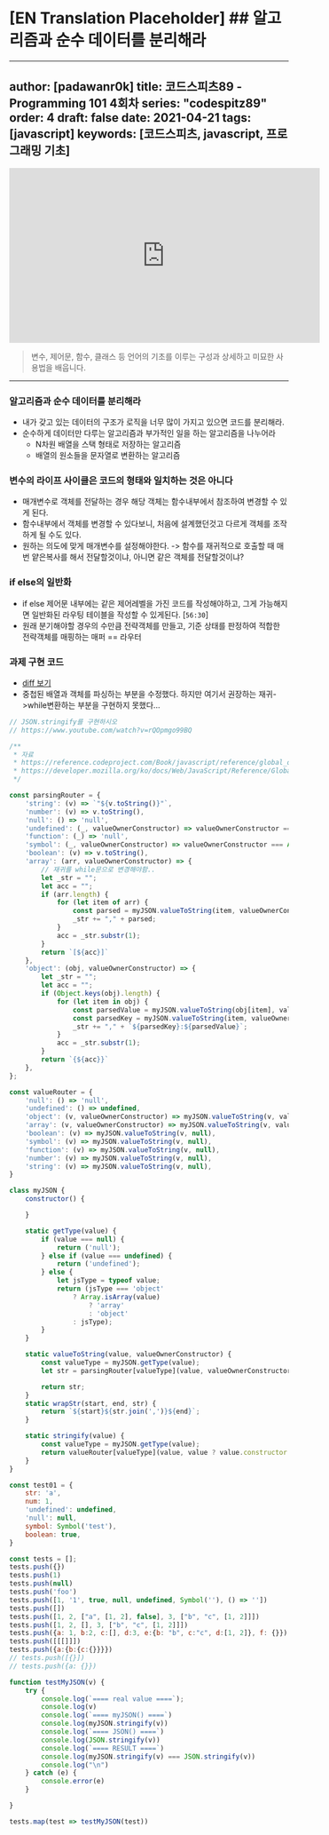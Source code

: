 # [EN Translation Placeholder] ## 알고리즘과 순수 데이터를 분리해라

---
author: [padawanr0k]
title: 코드스피츠89 - Programming 101 4회차
series: "codespitz89"
order: 4
draft: false
date: 2021-04-21
tags: [javascript]
keywords: [코드스피츠, javascript, 프로그래밍 기초]
---

<!-- toc -->

<iframe width="560" height="315" src="https://www.youtube.com/embed/A2aOqhZKZHU" title="YouTube video player" frameborder="0" allow="accelerometer; autoplay; clipboard-write; encrypted-media; gyroscope; picture-in-picture" allowfullscreen></iframe>

>  변수, 제어문, 함수, 클래스 등 언어의 기초를 이루는 구성과 상세하고 미묘한 사용법을 배웁니다.

---

### 알고리즘과 순수 데이터를 분리해라
- 내가 갖고 있는 데이터의 구조가 로직을 너무 많이 가지고 있으면 코드를  분리해라.
- 순수하게 데이터만 다루는 알고리즘과 부가적인 일을 하는 알고리즘을 나누어라
	- N차원 배열을 스택 형태로 저장하는 알고리즘
	- 배열의 원소들을 문자열로 변환하는 알고리즘

### 변수의 라이프 사이클은 코드의 형태와 일치하는 것은 아니다
- 매개변수로 객체를 전달하는 경우 해당 객체는 함수내부에서 참조하여 변경할 수 있게 된다.
- 함수내부에서 객체를 변경할 수 있다보니, 처음에 설계했던것고 다르게 객체를 조작하게 될 수도 있다.
- 원하는 의도에 맞게 매개변수를 설정해야한다. -> 함수를 재귀적으로 호출할 때 매번 얕은복사를 해서 전달할것이냐, 아니면 같은 객체를 전달할것이냐?

### if else의 일반화
- if else 제어문 내부에는 같은 제어레벨을 가진 코드를 작성해야하고, 그게 가능해지면 일반화된 라우팅 테이블을 작성할 수 있게된다. [`56:30`]
- 원래 분기해야할 경우의 수만큼 전략객체를 만들고, 기준 상태를 판정하여 적합한 전략객체를 매핑하는 매퍼 == 라우터

### 과제 구현 코드
- [diff 보기](https://gist.github.com/padawanR0k/1a24d1bdbd2cc62edf53ae7d0d44397b/revisions#diff-cbe5407e96f12351ec3107f8b59c678b5f134ebd63dfdebd93f92300a4d56674)
- 중첩된 배열과 객체를 파싱하는 부분을 수정했다. 하지만 여기서 권장하는 재귀->while변환하는 부분을 구현하지 못했다...

```javascript
// JSON.stringify를 구현하시오
// https://www.youtube.com/watch?v=rQOpmgo99BQ

/**
 * 자료
 * https://reference.codeproject.com/Book/javascript/reference/global_objects/json/stringify
 * https://developer.mozilla.org/ko/docs/Web/JavaScript/Reference/Global_Objects/JSON/stringify
 */

const parsingRouter = {
	'string': (v) => `"${v.toString()}"`,
	'number': (v) => v.toString(),
	'null': () => 'null',
	'undefined': (_, valueOwnerConstructor) => valueOwnerConstructor === Array ? 'null' : undefined,
	'function': (_) => 'null',
	'symbol': (_, valueOwnerConstructor) => valueOwnerConstructor === Array ? 'null' : undefined,
	'boolean': (v) => v.toString(),
	'array': (arr, valueOwnerConstructor) => {
		// 재귀를 while문으로 변경해야함..
		let _str = "";
		let acc = "";
		if (arr.length) {
			for (let item of arr) {
				const parsed = myJSON.valueToString(item, valueOwnerConstructor);
				_str += "," + parsed;
			}
			acc = _str.substr(1);
		}
		return `[${acc}]`
	},
	'object': (obj, valueOwnerConstructor) => {
		let _str = "";
		let acc = "";
		if (Object.keys(obj).length) {
			for (let item in obj) {
				const parsedValue = myJSON.valueToString(obj[item], valueOwnerConstructor);
				const parsedKey = myJSON.valueToString(item, valueOwnerConstructor);
				_str += "," + `${parsedKey}:${parsedValue}`;
			}
			acc = _str.substr(1);
		}
		return `{${acc}}`
	},
};

const valueRouter = {
	'null': () => 'null',
	'undefined': () => undefined,
	'object': (v, valueOwnerConstructor) => myJSON.valueToString(v, valueOwnerConstructor),
	'array': (v, valueOwnerConstructor) => myJSON.valueToString(v, valueOwnerConstructor),
	'boolean': (v) => myJSON.valueToString(v, null),
	'symbol': (v) => myJSON.valueToString(v, null),
	'function': (v) => myJSON.valueToString(v, null),
	'number': (v) => myJSON.valueToString(v, null),
	'string': (v) => myJSON.valueToString(v, null),
}

class myJSON {
	constructor() {

	}

	static getType(value) {
		if (value === null) {
			return ('null');
		} else if (value === undefined) {
			return ('undefined');
		} else {
			let jsType = typeof value;
			return (jsType === 'object'
				? Array.isArray(value)
					? 'array'
					: 'object'
				: jsType);
		}
	}

	static valueToString(value, valueOwnerConstructor) {
		const valueType = myJSON.getType(value);
		let str = parsingRouter[valueType](value, valueOwnerConstructor);

		return str;
	}
	static wrapStr(start, end, str) {
		return `${start}${str.join(',')}${end}`;
	}

	static stringify(value) {
		const valueType = myJSON.getType(value);
		return valueRouter[valueType](value, value ? value.constructor : null);
	}
}

const test01 = {
	str: 'a',
	num: 1,
	'undefined': undefined,
	'null': null,
	symbol: Symbol('test'),
	boolean: true,
}

const tests = [];
tests.push({})
tests.push(1)
tests.push(null)
tests.push('foo')
tests.push([1, '1', true, null, undefined, Symbol(''), () => ''])
tests.push([])
tests.push([1, 2, ["a", [1, 2], false], 3, ["b", "c", [1, 2]]])
tests.push([1, 2, [], 3, ["b", "c", [1, 2]]])
tests.push({a: 1, b:2, c:[], d:3, e:{b: "b", c:"c", d:[1, 2]}, f: {}})
tests.push([[[]]])
tests.push({a:{b:{c:{}}}})
// tests.push([{}])
// tests.push({a: {}})

function testMyJSON(v) {
	try {
		console.log(`==== real value ====`);
		console.log(v)
		console.log(`==== myJSON() ====`)
		console.log(myJSON.stringify(v))
		console.log(`==== JSON() ====`)
		console.log(JSON.stringify(v))
		console.log(`==== RESULT ====`)
		console.log(myJSON.stringify(v) === JSON.stringify(v))
		console.log("\n")
	} catch (e) {
		console.error(e)
	}

}

tests.map(test => testMyJSON(test))

```
